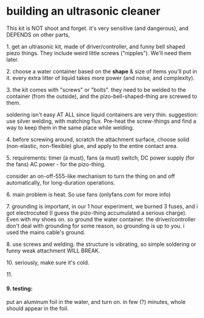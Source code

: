# building an ultrasonic cleaner

This kit is NOT shoot and forget. it\'s very sensitive (and dangerous),
and DEPENDS on other parts,

1\. get an ultrasonic kit, made of driver/controller, and funny bell
shaped piezo things. They include weird little screws (\"nipples\").
We\'ll need them later.

2\. choose a water container based on the **shape** & size of items
you\'ll put in it. every extra litter of liquid takes more power (and
noise, and complexity).

3\. the kit comes with \"screws\" or \"bolts\". they need to be welded
to the container (from the outside), and the pizo-bell-shaped-thing are
screwed to them.

soldering isn\'t easy AT ALL since liquid containers are very thin.
suggestion: use silver welding, with matching flux. Pre-heat the
screw-things and find a way to keep them in the same place while
welding.

4\. before screwing around, scratch the attachment surface, choose solid
(non-elastic, non-flexible) glue, and apply to the entire contact area.

5\. requirements: timer (a must), fans (a must) switch, DC power supply
(for the fans) AC power - for the pizo-thing.

consider an on-off-555-like mechanism to turn the thing on and off
automatically, for long-duration operations.

6\. main problem is heat. So use fans (onlyfans.com for more info)

7\. grounding is important, in our 1 hour experiment, we burned 3 fuses,
and i got electrocuted (I guess the pizo-thing accumulated a serious
charge). Even with my shoes on. so ground the water container. the
driver/controller don\'t deal with grounding for some reason, so
grounding is up to you. i used the mains cable\'s ground.

8\. use screws and welding. the structure is vibrating, so simple
soldering or funny weak attachment WILL BREAK.

10\. seriously, make sure it\'s cold.

11\.

#### 9. testing:

put an aluminum foil in the water, and turn on. in few (?) minutes,
whole should appear in the foil.
